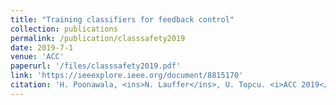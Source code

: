```yaml
---
title: "Training classifiers for feedback control"
collection: publications
permalink: /publication/classsafety2019
date: 2019-7-1
venue: 'ACC'
paperurl: '/files/classsafety2019.pdf'
link: 'https://ieeexplore.ieee.org/document/8815170'
citation: 'H. Poonawala, <ins>N. Lauffer</ins>, U. Topcu. <i>ACC 2019</i>.'
---
```

